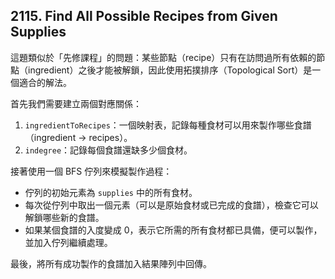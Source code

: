 ## 2115. Find All Possible Recipes from Given Supplies

這題類似於「先修課程」的問題：某些節點（recipe）只有在訪問過所有依賴的節點（ingredient）之後才能被解鎖，因此使用拓撲排序（Topological Sort）是一個適合的解法。

首先我們需要建立兩個對應關係：
1. `ingredientToRecipes`：一個映射表，記錄每種食材可以用來製作哪些食譜（ingredient → recipes）。
2. `indegree`：記錄每個食譜還缺多少個食材。

接著使用一個 BFS 佇列來模擬製作過程：
- 佇列的初始元素為 `supplies` 中的所有食材。
- 每次從佇列中取出一個元素（可以是原始食材或已完成的食譜），檢查它可以解鎖哪些新的食譜。
- 如果某個食譜的入度變成 0，表示它所需的所有食材都已具備，便可以製作，並加入佇列繼續處理。

最後，將所有成功製作的食譜加入結果陣列中回傳。

